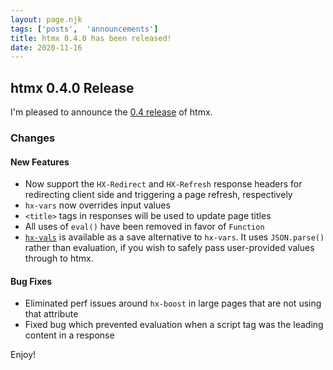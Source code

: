 ```yaml
---
layout: page.njk
tags: ['posts',  'announcements']
title: htmx 0.4.0 has been released!
date: 2020-11-16
---
```


## htmx 0.4.0 Release

I'm pleased to announce the [0.4 release](https://unpkg.com/browse/htmx.org@0.4.0/) of htmx.

### Changes

#### New Features

* Now support the `HX-Redirect` and `HX-Refresh` response headers for redirecting client side and triggering a page refresh, respectively
* `hx-vars` now overrides input values
* `<title>` tags in responses will be used to update page titles
* All uses of `eval()` have been removed in favor of `Function`
* [`hx-vals`](https://htmx.org/attributes/hx-vals) is available as a save alternative to `hx-vars`.  It uses `JSON.parse()` rather than evaluation, if you wish to safely pass user-provided values through to htmx.

#### Bug Fixes

* Eliminated perf issues around `hx-boost` in large pages that are not using that attribute
* Fixed bug which prevented evaluation when a script tag was the leading content in a response

Enjoy!
